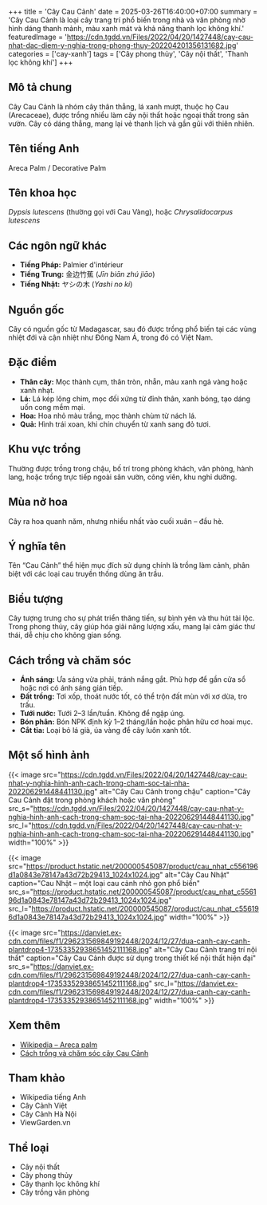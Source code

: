 +++
title = 'Cây Cau Cảnh'
date = 2025-03-26T16:40:00+07:00
summary = 'Cây Cau Cảnh là loại cây trang trí phổ biến trong nhà và văn phòng nhờ hình dáng thanh mảnh, màu xanh mát và khả năng thanh lọc không khí.'
featuredImage = 'https://cdn.tgdd.vn/Files/2022/04/20/1427448/cay-cau-nhat-dac-diem-y-nghia-trong-phong-thuy-202204201356131682.jpg'
categories = ['cay-xanh']
tags = ['Cây phong thủy', 'Cây nội thất', 'Thanh lọc không khí']
+++

## Mô tả chung

Cây Cau Cảnh là nhóm cây thân thẳng, lá xanh mượt, thuộc họ Cau (Arecaceae), được trồng nhiều làm cây nội thất hoặc ngoại thất trong sân vườn. Cây có dáng thẳng, mang lại vẻ thanh lịch và gần gũi với thiên nhiên.

## Tên tiếng Anh

Areca Palm / Decorative Palm

## Tên khoa học

*Dypsis lutescens* (thường gọi với Cau Vàng), hoặc *Chrysalidocarpus lutescens*

## Các ngôn ngữ khác

- **Tiếng Pháp:** Palmier d'intérieur
- **Tiếng Trung:** 金边竹蕉 (*Jīn biān zhú jiāo*)
- **Tiếng Nhật:** ヤシの木 (*Yashi no ki*)

## Nguồn gốc

Cây có nguồn gốc từ Madagascar, sau đó được trồng phổ biến tại các vùng nhiệt đới và cận nhiệt như Đông Nam Á, trong đó có Việt Nam.

## Đặc điểm

- **Thân cây:** Mọc thành cụm, thân tròn, nhẵn, màu xanh ngả vàng hoặc xanh nhạt.
- **Lá:** Lá kép lông chim, mọc đối xứng từ đỉnh thân, xanh bóng, tạo dáng uốn cong mềm mại.
- **Hoa:** Hoa nhỏ màu trắng, mọc thành chùm từ nách lá.
- **Quả:** Hình trái xoan, khi chín chuyển từ xanh sang đỏ tươi.

## Khu vực trồng

Thường được trồng trong chậu, bố trí trong phòng khách, văn phòng, hành lang, hoặc trồng trực tiếp ngoài sân vườn, công viên, khu nghỉ dưỡng.

## Mùa nở hoa

Cây ra hoa quanh năm, nhưng nhiều nhất vào cuối xuân – đầu hè.

## Ý nghĩa tên

Tên “Cau Cảnh” thể hiện mục đích sử dụng chính là trồng làm cảnh, phân biệt với các loại cau truyền thống dùng ăn trầu.

## Biểu tượng

Cây tượng trưng cho sự phát triển thăng tiến, sự bình yên và thu hút tài lộc. Trong phong thủy, cây giúp hóa giải năng lượng xấu, mang lại cảm giác thư thái, dễ chịu cho không gian sống.

## Cách trồng và chăm sóc

- **Ánh sáng:** Ưa sáng vừa phải, tránh nắng gắt. Phù hợp để gần cửa sổ hoặc nơi có ánh sáng gián tiếp.
- **Đất trồng:** Tơi xốp, thoát nước tốt, có thể trộn đất mùn với xơ dừa, tro trấu.
- **Tưới nước:** Tưới 2–3 lần/tuần. Không để ngập úng.
- **Bón phân:** Bón NPK định kỳ 1–2 tháng/lần hoặc phân hữu cơ hoai mục.
- **Cắt tỉa:** Loại bỏ lá già, úa vàng để cây luôn xanh tốt.

## Một số hình ảnh

{{< image src="https://cdn.tgdd.vn/Files/2022/04/20/1427448/cay-cau-nhat-y-nghia-hinh-anh-cach-trong-cham-soc-tai-nha-202206291448441130.jpg"
           alt="Cây Cau Cảnh trong chậu"
           caption="Cây Cau Cảnh đặt trong phòng khách hoặc văn phòng"
           src_s="https://cdn.tgdd.vn/Files/2022/04/20/1427448/cay-cau-nhat-y-nghia-hinh-anh-cach-trong-cham-soc-tai-nha-202206291448441130.jpg"
           src_l="https://cdn.tgdd.vn/Files/2022/04/20/1427448/cay-cau-nhat-y-nghia-hinh-anh-cach-trong-cham-soc-tai-nha-202206291448441130.jpg"
           width="100%" >}}

{{< image src="https://product.hstatic.net/200000545087/product/cau_nhat_c556196d1a0843e78147a43d72b29413_1024x1024.jpg"
           alt="Cây Cau Nhật"
           caption="Cau Nhật – một loại cau cảnh nhỏ gọn phổ biến"
           src_s="https://product.hstatic.net/200000545087/product/cau_nhat_c556196d1a0843e78147a43d72b29413_1024x1024.jpg"
           src_l="https://product.hstatic.net/200000545087/product/cau_nhat_c556196d1a0843e78147a43d72b29413_1024x1024.jpg"
           width="100%" >}}

{{< image src="https://danviet.ex-cdn.com/files/f1/296231569849192448/2024/12/27/dua-canh-cay-canh-plantdrop4-17353352938651452111168.jpg"
           alt="Cây Cau Cảnh trang trí nội thất"
           caption="Cây Cau Cảnh được sử dụng trong thiết kế nội thất hiện đại"
           src_s="https://danviet.ex-cdn.com/files/f1/296231569849192448/2024/12/27/dua-canh-cay-canh-plantdrop4-17353352938651452111168.jpg"
           src_l="https://danviet.ex-cdn.com/files/f1/296231569849192448/2024/12/27/dua-canh-cay-canh-plantdrop4-17353352938651452111168.jpg"
           width="100%" >}}


## Xem thêm

- [Wikipedia – Areca palm](https://en.wikipedia.org/wiki/Dypsis_lutescens)
- [Cách trồng và chăm sóc cây Cau Cảnh](https://caycanhviet.vn/cay-cau-canh/)

## Tham khảo

- Wikipedia tiếng Anh
- Cây Cảnh Việt
- Cây Cảnh Hà Nội
- ViewGarden.vn

## Thể loại

- Cây nội thất
- Cây phong thủy
- Cây thanh lọc không khí
- Cây trồng văn phòng
